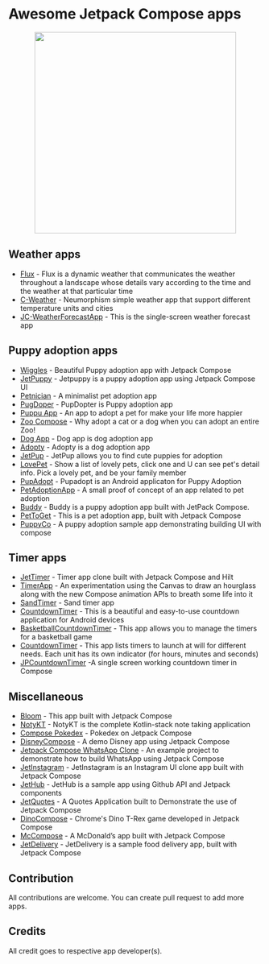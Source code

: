 # Awesome Jetpack Compose apps
<p align="center">
  <img src="https://github.com/hadiyarajesh/awesome-compose/blob/main/assets/jetpack_compose_logo.png" width="400">
</p>

## Weather apps
- [Flux](https://github.com/fidloo/flux) - Flux is a dynamic weather that communicates the weather throughout a landscape whose details vary according to the time and the weather at that particular time
- [C-Weather](https://github.com/Mercandj/android-dev-challenge-compose-4) - Neumorphism simple weather app that support different temperature units and cities
- [JC-WeatherForecastApp](https://github.com/wiyonoaten/ADC-JC-Wk4WeatherForecastApp) - This is the single-screen weather forecast app


## Puppy adoption apps
- [Wiggles](https://github.com/Spikeysanju/Wiggles) - Beautiful Puppy adoption app with Jetpack Compose
- [JetPuppy](https://github.com/ericktijerou/jetpuppy) - Jetpuppy is a puppy adoption app using Jetpack Compose UI
- [Petnician](https://github.com/wajahatkarim3/Petnician) - A minimalist pet adoption app
- [PugDoper](https://github.com/ch8n/PugDoper-Compose-ADC-1) - PupDopter is Puppy adoption app
- [Puppu App](https://github.com/AbelTarazona/compose-challenge1) - An app to adopt a pet for make your life more happier
- [Zoo Compose](https://github.com/GuilhE/Zoo-Compose) - Why adopt a cat or a dog when you can adopt an entire Zoo!
- [Dog App](https://github.com/mohamedtamer0/AndroidDevChallengeComposeWeek1) - Dog app is dog adoption app
- [Adopty](https://github.com/2307vivek/Adopty) - Adopty is a dog adoption app
- [JetPup](https://github.com/V9vek/JetPup) - JetPup allows you to find cute puppies for adoption
- [LovePet](https://github.com/ellisonchan/LovePet) - Show a list of lovely pets, click one and U can see pet's detail info. Pick a lovely pet, and be your family member
- [PupAdopt](https://github.com/mjmanaog/adopt-a-pup) - Pupadopt is an Android applicaton for Puppy Adoption
- [PetAdoptionApp](https://github.com/emedinaa/compose-challenge-week1) - A small proof of concept of an app related to pet adoption
- [Buddy](https://github.com/KwabenBerko/Buddy) - Buddy is a puppy adoption app built with JetPack Compose.
- [PetToGet](https://github.com/OHoussein/PetToGet) - This is a pet adoption app, built with Jetpack Compose
- [PuppyCo](https://github.com/vipulasri/PuppyCo) - A puppy adoption sample app demonstrating building UI with compose


## Timer apps
- [JetTimer](https://github.com/ericktijerou/jettimer) - Timer app clone built with Jetpack Compose and Hilt
- [TimerApp](https://github.com/cmargonis/compose-countdown-challenge) - An experimentation using the Canvas to draw an hourglass along with the new Compose animation APIs to breath some life into it
- [SandTimer](https://github.com/mantas84/Sand-timer) - Sand timer app
- [CountdownTimer](https://github.com/PBK-B/Countdown-timer) - This is a beautiful and easy-to-use countdown application for Android devices
- [BasketballCountdownTimer](https://github.com/Bruno125/compose-challenge-week-2) - This app allows you to manage the timers for a basketball game
- [CountdownTimer](https://github.com/opatry/android-dev-challenge-compose-week2) - This app lists timers to launch at will for different needs. Each unit has its own indicator (for hours, minutes and seconds)
- [JPCountdownTimer](https://github.com/moriswala/jp-countdown-timer) -A single screen working countdown timer in Compose


## Miscellaneous
- [Bloom](https://github.com/AJIEKCX/ComposeChallenge) - This app built with Jetpack Compose
- [NotyKT](https://github.com/PatilShreyas/NotyKT) - NotyKT is the complete Kotlin-stack note taking application
- [Compose Pokedex](https://github.com/zsoltk/compose-pokedex) - Pokedex on Jetpack Compose
- [DisneyCompose](https://github.com/skydoves/DisneyCompose) - A demo Disney app using Jetpack Compose
- [Jetpack Compose WhatsApp Clone](https://github.com/MindorksOpenSource/Jetpack-Compose-WhatsApp-Clone) - An example project to demonstrate how to build WhatsApp using Jetpack Compose
- [JetInstagram](https://github.com/vipulasri/JetInstagram) - JetInstagram is an Instagram UI clone app built with Jetpack Compose
- [JetHub](https://github.com/TakuSemba/JetHub) - JetHub is a sample app using Github API and Jetpack components
- [JetQuotes](https://github.com/Spikeysanju/JetQuotes) - A Quotes Application built to Demonstrate the use of Jetpack Compose
- [DinoCompose](https://github.com/wajahatkarim3/DinoCompose) - Chrome's Dino T-Rex game developed in Jetpack Compose
- [McCompose](https://github.com/hitanshu-dhawan/McCompose) - A McDonald’s app built with Jetpack Compose
- [JetDelivery](https://github.com/vipulasri/JetDelivery) - JetDelivery is a sample food delivery app, built with Jetpack Compose



## Contribution
All contributions are welcome. You can create pull request to add more apps.

## Credits
All credit goes to respective app developer(s).
